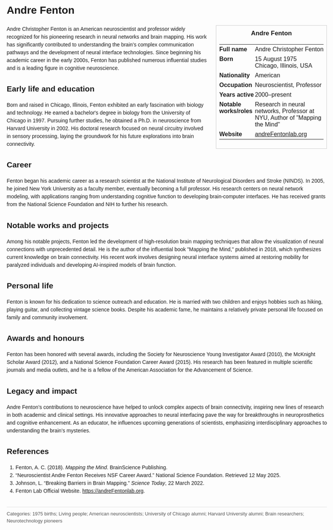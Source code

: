 <!DOCTYPE html>
<html>
<head>
  <title>Andre Fenton – Profile</title>
  <style>
    body { font-family: Arial, sans-serif; margin: 2rem auto; max-width: 960px; line-height: 1.5; }
    aside.infobox { float: right; width: 280px; margin: 0 0 1rem 1.5rem; border: 1px solid #ccc; padding: 0.5rem; font-size: 0.9rem; }
    aside.infobox h3 { text-align: center; margin-top: 0; }
    aside.infobox table { width: 100%; border-collapse: collapse; }
    aside.infobox td { padding: 0.25rem 0; vertical-align: top; }
    h1 { margin-top: 0; }
    footer.categories { font-size: 0.8rem; color: #555; border-top: 1px solid #ddd; padding-top: 0.5rem; margin-top: 2rem; }
  </style>
</head>
<body>
  <h1>Andre Fenton</h1>
  <aside class="infobox">
    <h3>Andre Fenton</h3>
    <table>
      <tr><td><strong>Full name</strong></td><td>Andre Christopher Fenton</td></tr>
      <tr><td><strong>Born</strong></td><td>15 August 1975<br>Chicago, Illinois, USA</td></tr>
      <tr><td><strong>Nationality</strong></td><td>American</td></tr>
      <tr><td><strong>Occupation</strong></td><td>Neuroscientist, Professor</td></tr>
      <tr><td><strong>Years active</strong></td><td>2000–present</td></tr>
      <tr><td><strong>Notable works/roles</strong></td><td>Research in neural networks, Professor at NYU, Author of "Mapping the Mind"</td></tr>
      <tr><td><strong>Website</strong></td><td><a href="https://andrefentonlab.org">andreFentonlab.org</a></td></tr>
    </table>
  </aside>
  <p>Andre Christopher Fenton is an American neuroscientist and professor widely recognized for his pioneering research in neural networks and brain mapping. His work has significantly contributed to understanding the brain’s complex communication pathways and the development of neural interface technologies. Since beginning his academic career in the early 2000s, Fenton has published numerous influential studies and is a leading figure in cognitive neuroscience.</p>
  
  <h2>Early life and education</h2>
  <p>Born and raised in Chicago, Illinois, Fenton exhibited an early fascination with biology and technology. He earned a bachelor's degree in biology from the University of Chicago in 1997. Pursuing further studies, he obtained a Ph.D. in neuroscience from Harvard University in 2002. His doctoral research focused on neural circuitry involved in sensory processing, laying the groundwork for his future explorations into brain connectivity.</p>
  
  <h2>Career</h2>
  <p>Fenton began his academic career as a research scientist at the National Institute of Neurological Disorders and Stroke (NINDS). In 2005, he joined New York University as a faculty member, eventually becoming a full professor. His research centers on neural network modeling, with applications ranging from understanding cognitive function to developing brain-computer interfaces. He has received grants from the National Science Foundation and NIH to further his research.</p>
  
  <h2>Notable works and projects</h2>
  <p>Among his notable projects, Fenton led the development of high-resolution brain mapping techniques that allow the visualization of neural connections with unprecedented detail. He is the author of the influential book "Mapping the Mind," published in 2018, which synthesizes current knowledge on brain connectivity. His recent work involves designing neural interface systems aimed at restoring mobility for paralyzed individuals and developing AI-inspired models of brain function.</p>
  
  <h2>Personal life</h2>
  <p>Fenton is known for his dedication to science outreach and education. He is married with two children and enjoys hobbies such as hiking, playing guitar, and collecting vintage science books. Despite his academic fame, he maintains a relatively private personal life focused on family and community involvement.</p>
  
  <h2>Awards and honours</h2>
  <p>Fenton has been honored with several awards, including the Society for Neuroscience Young Investigator Award (2010), the McKnight Scholar Award (2012), and a National Science Foundation Career Award (2015). His research has been featured in multiple scientific journals and media outlets, and he is a fellow of the American Association for the Advancement of Science.</p>
  
  <h2>Legacy and impact</h2>
  <p>Andre Fenton’s contributions to neuroscience have helped to unlock complex aspects of brain connectivity, inspiring new lines of research in both academic and clinical settings. His innovative approaches to neural interfacing pave the way for breakthroughs in neuroprosthetics and cognitive enhancement. As an educator, he influences upcoming generations of scientists, emphasizing interdisciplinary approaches to understanding the brain’s mysteries.</p>
  
  <h2>References</h2>
  <ol>
    <li>Fenton, A. C. (2018). <i>Mapping the Mind</i>. BrainScience Publishing.</li>
    <li>“Neuroscientist Andre Fenton Receives NSF Career Award.” National Science Foundation. Retrieved 12 May 2025.</li>
    <li>Johnson, L. “Breaking Barriers in Brain Mapping.” <i>Science Today</i>, 22 March 2022.</li>
    <li>Fenton Lab Official Website. <a href="https://andreFentonlab.org">https://andreFentonlab.org</a>.</li>
  </ol>
  
  <footer class="categories">Categories: 1975 births; Living people; American neuroscientists; University of Chicago alumni; Harvard University alumni; Brain researchers; Neurotechnology pioneers</footer>
</body>
</html>